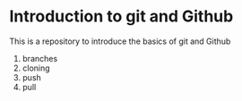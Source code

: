 # Introduction to git and Github

This is a repository to introduce the basics of git and Github
1. branches
2. cloning
3. push
4. pull
